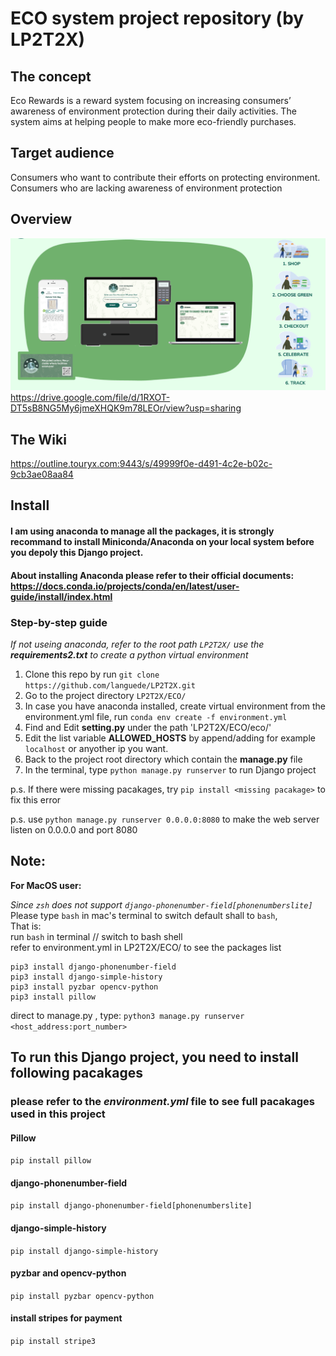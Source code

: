 # ECO system project repository (by LP2T2X)

## The concept
Eco Rewards is a reward system focusing on increasing consumers’ awareness of environment protection during their daily activities. The system aims at helping people to make more eco-friendly purchases.

## Target audience
Consumers who want to contribute their efforts on protecting environment.   
Consumers who are lacking awareness of environment protection

## Overview
![image](/product%20flow.png)
https://drive.google.com/file/d/1RXOT-DT5sB8NG5My6jmeXHQK9m78LEOr/view?usp=sharing

## The Wiki
https://outline.touryx.com:9443/s/49999f0e-d491-4c2e-b02c-9cb3ae08aa84

## Install
#### I am using anaconda to manage all the packages, it is strongly recommand to install Miniconda/Anaconda on your local system before you depoly this Django project.
#### About installing Anaconda please refer to their official documents: https://docs.conda.io/projects/conda/en/latest/user-guide/install/index.html

### Step-by-step guide
*If not useing anaconda, refer to the root path `LP2T2X/`*
*use the **requirements2.txt** to create a python virtual environment*
1. Clone this repo by run 
```git clone https://github.com/languede/LP2T2X.git```
3. Go to the project directory 
```LP2T2X/ECO/```
4. In case you have anaconda installed, create virtual environment from the environment.yml file, run ```conda env create -f environment.yml```
5. Find and Edit **setting.py** under the path 'LP2T2X/ECO/eco/'
6. Edit the list variable **ALLOWED_HOSTS** by append/adding for example `localhost` or anyother ip you want.
7. Back to the project root directory which contain the **manage.py** file
8. In the terminal, type `python manage.py runserver` to run Django project


p.s. If there were missing pacakages, try `pip install <missing pacakage>` to fix this error

p.s. use `python manage.py runserver 0.0.0.0:8080` to make the web server listen on 0.0.0.0 and port 8080

## Note:
**For MacOS user:**  

*Since `zsh` does not support  `django-phonenumber-field[phonenumberslite]`*
Please type `bash` in mac's terminal to switch default shall to `bash`,  
That is:   
run `bash` in terminal // switch to bash shell  
refer to environment.yml in LP2T2X/ECO/ to see the packages list
```
pip3 install django-phonenumber-field
pip3 install django-simple-history
pip3 install pyzbar opencv-python
pip3 install pillow
```
direct to manage.py , type: `python3 manage.py runserver <host_address:port_number>`

## To run this Django project, you need to install following pacakages
### please refer to the *environment.yml* file to see full pacakages used in this project

#### Pillow
`pip install pillow`

#### django-phonenumber-field
`pip install django-phonenumber-field[phonenumberslite]`

#### django-simple-history
`pip install django-simple-history`

#### pyzbar and opencv-python
`pip install pyzbar opencv-python`

#### install stripes for payment
`pip install stripe3`
